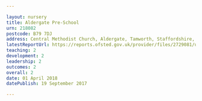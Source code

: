 ```yaml
---

layout: nursery
title: Aldergate Pre-School
urn: 218082
postcode: B79 7DJ
address: Central Methodist Church, Aldergate, Tamworth, Staffordshire, B79 7DJ
latestReportUrl: https://reports.ofsted.gov.uk/provider/files/2729081/urn/218082.pdf
teaching: 2
development: 2
leadership: 2
outcomes: 2
overall: 2
date: 01 April 2018 
datePublish: 19 September 2017

---
```

